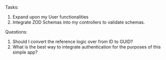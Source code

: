 Tasks:

1. Expand upon my User functionalities
2. Integrate ZOD Schemas into my controllers to validate schemas.

Questions:

1. Should I convert the reference logic over from ID to GUID?
2. What is the best way to integrate authentication for the purposes of this simple app?